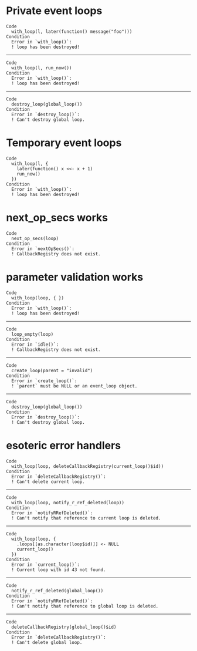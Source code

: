 # Private event loops

    Code
      with_loop(l, later(function() message("foo")))
    Condition
      Error in `with_loop()`:
      ! loop has been destroyed!

---

    Code
      with_loop(l, run_now())
    Condition
      Error in `with_loop()`:
      ! loop has been destroyed!

---

    Code
      destroy_loop(global_loop())
    Condition
      Error in `destroy_loop()`:
      ! Can't destroy global loop.

# Temporary event loops

    Code
      with_loop(l, {
        later(function() x <<- x + 1)
        run_now()
      })
    Condition
      Error in `with_loop()`:
      ! loop has been destroyed!

# next_op_secs works

    Code
      next_op_secs(loop)
    Condition
      Error in `nextOpSecs()`:
      ! CallbackRegistry does not exist.

# parameter validation works

    Code
      with_loop(loop, { })
    Condition
      Error in `with_loop()`:
      ! loop has been destroyed!

---

    Code
      loop_empty(loop)
    Condition
      Error in `idle()`:
      ! CallbackRegistry does not exist.

---

    Code
      create_loop(parent = "invalid")
    Condition
      Error in `create_loop()`:
      ! `parent` must be NULL or an event_loop object.

---

    Code
      destroy_loop(global_loop())
    Condition
      Error in `destroy_loop()`:
      ! Can't destroy global loop.

# esoteric error handlers

    Code
      with_loop(loop, deleteCallbackRegistry(current_loop()$id))
    Condition
      Error in `deleteCallbackRegistry()`:
      ! Can't delete current loop.

---

    Code
      with_loop(loop, notify_r_ref_deleted(loop))
    Condition
      Error in `notifyRRefDeleted()`:
      ! Can't notify that reference to current loop is deleted.

---

    Code
      with_loop(loop, {
        .loops[[as.character(loop$id)]] <- NULL
        current_loop()
      })
    Condition
      Error in `current_loop()`:
      ! Current loop with id 43 not found.

---

    Code
      notify_r_ref_deleted(global_loop())
    Condition
      Error in `notifyRRefDeleted()`:
      ! Can't notify that reference to global loop is deleted.

---

    Code
      deleteCallbackRegistry(global_loop()$id)
    Condition
      Error in `deleteCallbackRegistry()`:
      ! Can't delete global loop.

